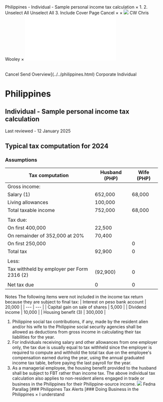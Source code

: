 Philippines - Individual - Sample personal income tax calculation
×
1.
2.
Unselect All
Unselect All
3.
Include Cover Page
Cancel
×
×
![](../../-/media/world-wide-tax-summaries/attachments/global---chris-wooley.ashx%3Frev=ac5e5f3223b34096b1afc2a6009c7320&revision=ac5e5f32-23b3-4096-b1af-c2a6009c7320&hash=859B7ADC84DC2CBEC9760E9E6EE7DE6D0A8BFCDF)
CW
Chris Wooley
×
![](sample-personal-income-tax-calculation.html)
######
Cancel
Send
Overview](../../philippines.html)
Corporate
Individual
# Philippines
## Individual - Sample personal income tax calculation
Last reviewed - 12 January 2025
## Typical tax computation for 2024
### **Assumptions**
| Tax computation | Husband (PHP) | Wife (PHP) |
| --- | --- | --- |
| Gross income: |  |  |
| Salary (1) | 652,000 | 68,000 |
| Living allowances | 100,000 |  |
| Total taxable income | 752,000 | 68,000 |
|  |  |  |
| Tax due: |  |  |
| On first 400,000 | 22,500 |  |
| On remainder of 352,000 at 20% | 70,400 |  |
| On first 250,000 |  | 0 |
| Total tax | 92,900 | 0 |
|  |  |  |
| Less: |  |  |
| Tax withheld by employer per Form 2316 (2) | (92,900) | 0 |
|  |  |  |
| Net tax due | 0 | 0 |
Notes
The following items were not included in the income tax return because they are subject to final tax:
| Interest on peso bank account | 20,000 |
| --- | --- |
| Capital gain on sale of shares | 5,000 |
| Dividend income | 10,000 |
| Housing benefit (3) | 300,000 |
1. Philippine social tax contributions, if any, made by the resident alien and/or his wife to the Philippine social security agencies shall be allowed as deductions from gross income in calculating their tax liabilities for the year.
2. For individuals receiving salary and other allowances from one employer only, the tax due is usually equal to tax withheld since the employer is required to compute and withhold the total tax due on the employee's compensation earned during the year, using the annual graduated income tax table, before paying the last payroll for the year.
3. As a managerial employee, the housing benefit provided to the husband shall be subject to FBT rather than income tax.
The above individual tax calculation also applies to non-resident aliens engaged in trade or business in the Philippines for their Philippine-source income.
![](../../-/media/world-wide-tax-summaries/attachments/philippines---fedna-b.ashx%3Frev=78df384c77c1426bb37db496709ca33c&revision=78df384c-77c1-426b-b37d-b496709ca33c&hash=3C2C0EE1AC66974C52806A7CC6C7209A2CECA171)
Fedna Parallag
[### Philippines Tax Alerts
[### Doing Business in the Philippines
×
I understand